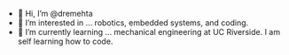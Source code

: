 - 👋 Hi, I’m @dremehta
- 👀 I’m interested in ... robotics, embedded systems, and coding.
- 🌱 I’m currently learning ... mechanical engineering at UC Riverside. I am self learning how to code.

<!---
dremehta/dremehta is a ✨ special ✨ repository because its `README.md` (this file) appears on your GitHub profile.
You can click the Preview link to take a look at your changes.
--->
